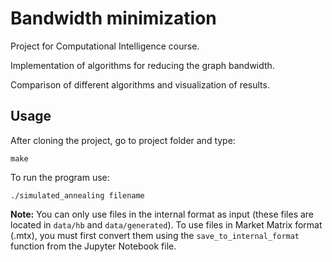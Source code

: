 # Bandwidth minimization

Project for Computational Intelligence course.

Implementation of algorithms for reducing the graph bandwidth.

Comparison of different algorithms and visualization of results.

## Usage

After cloning the project, go to project folder and type:
```
make
```
To run the program use:
```
./simulated_annealing filename
```
**Note:** You can only use files in the internal format as input (these files are located in `data/hb` and `data/generated`).
To use files in Market Matrix format (.mtx), you must first convert them using the `save_to_internal_format` function
from the Jupyter Notebook file.
